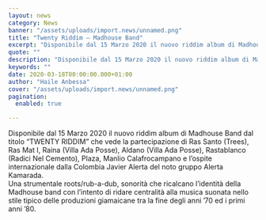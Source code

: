 ```yaml
---
layout: news
category: News
banner: "/assets/uploads/import.news/unnamed.png"
title: "Twenty Riddim – Madhouse Band"
excerpt: "Disponibile dal 15 Marzo 2020 il nuovo riddim album di Madhouse Band dal titolo “TWENTY RIDDIM” che vede la partecipazione di Ras Santo (Trees), Ras Mat I, Raina (Villa Ada Posse), Aldano (Villa Ada Posse), Rastablanco (Radici Nel Cemento), Plaza, Manlio Calafrocampano e l’ospite internazionale dalla Colombia Javier Alerta del noto gruppo Alerta Kamarada. Una [&hellip"
quote: ""
description: "Disponibile dal 15 Marzo 2020 il nuovo riddim album di Madhouse Band dal titolo “TWENTY RIDDIM” che vede la partecipazione di Ras Santo (Trees), Ras Mat I, Raina (Villa Ada Posse), Aldano (Villa Ada Posse), Rastablanco (Radici Nel Cemento), Plaza, Manlio Calafrocampano e l’ospite internazionale dalla Colombia Javier Alerta del noto gruppo Alerta Kamarada. Una [&hellip"
keywords: ""
date: 2020-03-18T00:00:00.000+01:00
author: "Haile Anbessa"
cover: "/assets/uploads/import.news/unnamed.png"
pagination:
  enabled: true

---
```


Disponibile dal 15 Marzo 2020 il nuovo riddim album di Madhouse Band dal titolo “TWENTY RIDDIM” che vede la partecipazione di Ras Santo (Trees), Ras Mat I, Raina (Villa Ada Posse), Aldano (Villa Ada Posse), Rastablanco (Radici Nel Cemento), Plaza, Manlio Calafrocampano e l’ospite internazionale dalla Colombia Javier Alerta del noto gruppo Alerta Kamarada.  
Una strumentale roots/rub-a-dub, sonorità che ricalcano l’identità della Madhouse band con l’intento di ridare centralità alla musica suonata nello stile tipico delle produzioni giamaicane tra la fine degli anni ’70 ed i primi anni ’80.